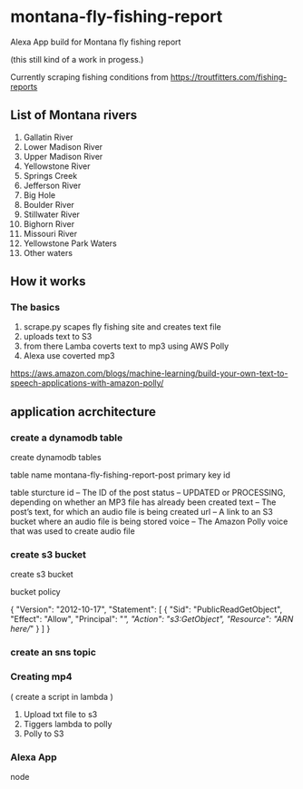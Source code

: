 # montana-fly-fishing-report
Alexa App build for Montana fly fishing report

(this still kind of a work in progess.)


Currently scraping fishing conditions from 
https://troutfitters.com/fishing-reports

## List of Montana rivers
1. Gallatin River
1. Lower Madison River
1. Upper Madison River
1. Yellowstone River
1. Springs Creek
1. Jefferson River
1. Big Hole
1. Boulder River
1. Stillwater River
1. Bighorn River
1. Missouri River
1. Yellowstone Park Waters
1. Other waters

## How it works
###  The basics
1) scrape.py scapes fly fishing site and creates text file
2) uploads text to S3
3) from there Lamba coverts text to mp3 using AWS Polly
4) Alexa use coverted mp3 


https://aws.amazon.com/blogs/machine-learning/build-your-own-text-to-speech-applications-with-amazon-polly/

## application acrchitecture

### create a dynamodb table
create dynamodb tables

table name
    montana-fly-fishing-report-post
primary key
    id

table sturcture 
    id – The ID of the post
    status – UPDATED or PROCESSING, depending on whether an MP3 file has already been created
    text – The post’s text, for which an audio file is being created
    url – A link to an S3 bucket where an audio file is being stored
    voice – The Amazon Polly voice that was used to create audio file

### create s3 bucket
create s3 bucket

bucket policy

{
  "Version": "2012-10-17",
  "Statement": [
    {
      "Sid": "PublicReadGetObject",
      "Effect": "Allow",
      "Principal": "*",
      "Action": "s3:GetObject",
      "Resource": "ARN here/*"
    }
  ]
}

### create an sns topic

### Creating mp4
( create a script in lambda )
1. Upload txt file to s3
1. Tiggers lambda to polly
1. Polly to S3

### Alexa App
node

